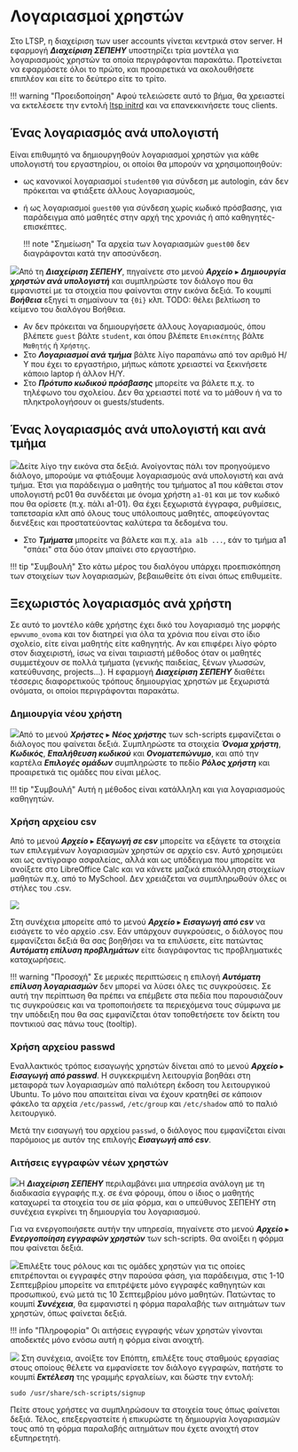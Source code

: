 # Λογαριασμοί χρηστών

Στο LTSP, η διαχείριση των user accounts γίνεται κεντρικά στον server. Η
εφαρμογή ***Διαχείριση ΣΕΠΕΗΥ*** υποστηρίζει τρία μοντέλα για λογαριασμoύς
χρηστών τα οποία περιγράφονται παρακάτω. Προτείνεται να εφαρμόσετε όλοι το
πρώτο, και προαιρετικά να ακολουθήσετε επιπλέον και είτε το δεύτερο είτε το
τρίτο.

!!! warning "Προειδοποίηση"
    Αφού τελειώσετε αυτό το βήμα, θα χρειαστεί να εκτελέσετε την εντολή
    [ltsp initrd](ltsp-commands.md#ltsp-initrd) και να επανεκκινήσετε τους
    clients.

## Ένας λογαριασμός ανά υπολογιστή

Είναι επιθυμητό να δημιουργηθούν λογαριασμοί χρηστών για κάθε υπολογιστή του
εργαστηρίου, οι οποίοι θα μπορούν να χρησιμοποιηθούν:

  - ως κανονικοί λογαριασμοί `student00` για σύνδεση με autologin, εάν δεν
    πρόκειται να φτιάξετε άλλους λογαριασμούς,
  - ή ως λογαριασμοί `guest00` για σύνδεση χωρίς κωδικό πρόσβασης, για
    παράδειγμα από μαθητές στην αρχή της χρονιάς ή από καθηγητές-επισκέπτες.

    !!! note "Σημείωση"
        Τα αρχεία των λογαριασμών `guest00` δεν διαγράφονται κατά την
        αποσύνδεση.

[![](users-per-pc.png)](users-per-pc.png)Από τη ***Διαχείριση ΣΕΠΕΗΥ***,
πηγαίνετε στο μενού ***Αρχείο*** ▸ ***Δημιουργία χρηστών ανά υπολογιστή*** και
συμπληρώστε τον διάλογο που θα εμφανιστεί με τα στοιχεία που φαίνονται στην
εικόνα δεξιά. Το κουμπί ***Βοήθεια*** εξηγεί τι σημαίνουν τα `{0i}` κλπ.
TODO: θέλει βελτίωση το κείμενο του διαλόγου Βοήθεια.

  - Αν δεν πρόκειται να δημιουργήσετε άλλους λογαριασμούς, όπου βλέπετε `guest`
    βάλτε `student`, και όπου βλέπετε `Επισκέπτης` βάλτε `Μαθητής` ή `Χρήστης`.
  - Στο ***Λογαριασμοί ανά τμήμα*** βάλτε λίγο παραπάνω από τον αριθμό Η/Υ που
    έχει το εργαστήριο, μήπως κάποτε χρειαστεί να ξεκινήσετε κάποιο laptop ή
    άλλον Η/Υ.
  - Στο ***Πρότυπο κωδικού πρόσβασης*** μπορείτε να βάλετε π.χ. το τηλέφωνο του
    σχολείου. Δεν θα χρειαστεί ποτέ να το μάθουν ή να το πληκτρολογήσουν οι
    guests/students.

## Ένας λογαριασμός ανά υπολογιστή και ανά τμήμα

[![](users-per-class.png)](users-per-class.png)Δείτε λίγο την εικόνα στα δεξιά.
Ανοίγοντας πάλι τον προηγούμενο διάλογο, μπορούμε να φτιάξουμε λογαριασμούς ανά
υπολογιστή και ανά τμήμα. Έτσι για παράδειγμα ο μαθητής του τμήματος a1 που
κάθεται στον υπολογιστή pc01 θα συνδέεται με όνομα χρήστη `a1-01` και με τον
κωδικό που θα ορίσετε (π.χ. πάλι a1-01). Θα έχει ξεχωριστά έγγραφα, ρυθμίσεις,
ταπετσαρία κλπ από όλους τους υπόλοιπους μαθητές, αποφεύγοντας διενέξεις και
προστατεύοντας καλύτερα τα δεδομένα του.

   - Στο ***Τμήματα*** μπορείτε να βάλετε και π.χ. `a1a a1b ...`, εάν το
     τμήμα a1 "σπάει" στα δύο όταν μπαίνει στο εργαστήριο.

!!! tip "Συμβουλή"
    Στο κάτω μέρος του διαλόγου υπάρχει προεπισκόπηση των στοιχείων των
    λογαριασμών, βεβαιωθείτε ότι είναι όπως επιθυμείτε.

## Ξεχωριστός λογαριασμός ανά χρήστη

Σε αυτό το μοντέλο κάθε χρήστης έχει δικό του λογαριασμό της μορφής
`epwvumo_ovoma` και τον διατηρεί για όλα τα χρόνια που είναι στο ίδιο σχολείο,
είτε είναι μαθητής είτε καθηγητής. Αν και επιφέρει λίγο φόρτο στον διαχειριστή,
ίσως να είναι ταιριαστή μέθοδος όταν οι μαθητές συμμετέχουν σε πολλά τμήματα
(γενικής παιδείας, ξένων γλωσσών, κατεύθυνσης, projects...). Η εφαρμογή
***Διαχείριση ΣΕΠΕΗΥ*** διαθέτει τέσσερις διαφορετικούς τρόπους δημιουργίας
χρηστών με ξεχωριστά ονόματα, οι οποίοι περιγράφονται παρακάτω.

### Δημιουργία νέου χρήστη

[![](new-user.png)](new-user.png)Από το μενού ***Χρήστες*** ▸ ***Νέος
χρήστης*** των sch-scripts εμφανίζεται ο διάλογος που φαίνεται δεξιά.
Συμπληρώστε τα στοιχεία ***Όνομα χρήστη***, ***Κωδικός***, ***Επαλήθευση
κωδικού*** και ***Ονοματεπώνυμο***, και από την καρτέλα ***Επιλογές ομάδων***
συμπληρώστε το πεδίο ***Ρόλος χρήστη*** και προαιρετικά τις ομάδες που είναι
μέλος.

!!! tip "Συμβουλή"
    Αυτή η μέθοδος είναι κατάλληλη και για λογαριασμούς καθηγητών.

### Χρήση αρχείου csv

Από το μενού ***Αρχείο*** ▸ ***Εξαγωγή σε csv*** μπορείτε να εξάγετε τα
στοιχεία των επιλεγμένων λογαριασμών χρηστών σε αρχείο csv. Αυτό χρησιμεύει
και ως αντίγραφο ασφαλείας, αλλά και ως υπόδειγμα που μπορείτε να ανοίξετε
στο LibreOffice Calc και να κάνετε μαζικά επικόλληση στοιχείων μαθητών π.χ.
από το MySchool. Δεν χρειάζεται να συμπληρωθούν όλες οι στήλες του .csv.

[![](resolve-conflicts.png)](resolve-conflicts.png)

Στη συνέχεια μπορείτε από το μενού ***Αρχείο*** ▸ ***Εισαγωγή από csv*** να
εισάγετε το νέο αρχείο .csv. Εάν υπάρχουν συγκρούσεις, ο διάλογος που
εμφανίζεται δεξιά θα σας βοηθήσει να τα επιλύσετε, είτε πατώντας ***Αυτόματη
επίλυση προβλημάτων*** είτε διαγράφοντας τις προβληματικές καταχωρήσεις.

!!! warning "Προσοχή"
    Σε μερικές περιπτώσεις η επιλογή ***Αυτόματη επίλυση λογαριασμών*** δεν
    μπορεί να λύσει όλες τις συγκρούσεις. Σε αυτή την περίπτωση θα πρέπει να
    επέμβετε στα πεδία που παρουσιάζουν τις συγκρούσεις και να τροποποιήσετε τα
    περιεχόμενα τους σύμφωνα με την υπόδειξη που θα σας εμφανίζεται όταν
    τοποθετήσετε τον δείκτη του ποντικιού σας πάνω τους (tooltip).

### Χρήση αρχείου passwd

Εναλλακτικός τρόπος εισαγωγής χρηστών δίνεται από το μενού ***Αρχείο*** ▸
***Εισαγωγή από passwd***. Η συγκεκριμένη λειτουργία βοηθάει στη μεταφορά των
λογαριασμών από παλιότερη έκδοση του λειτουργικού Ubuntu. Το μόνο που
απαιτείται είναι να έχουν κρατηθεί σε κάποιον φάκελο τα αρχεία `/etc/passwd`,
`/etc/group` και `/etc/shadow` από το παλιό λειτουργικό.

Μετά την εισαγωγή του αρχείου `passwd`, ο διάλογος που εμφανίζεται είναι
παρόμοιος με αυτόν της επιλογής ***Εισαγωγή από csv***.

### Αιτήσεις εγγραφών νέων χρηστών

[![](signup-server.png)](signup-server.png)Η ***Διαχείριση ΣΕΠΕΗΥ***
περιλαμβάνει μια υπηρεσία ανάλογη με τη διαδικασία εγγραφής π.χ. σε ένα φόρουμ,
όπου ο ίδιος ο μαθητής καταχωρεί τα στοιχεία του σε μία φόρμα, και ο υπεύθυνος
ΣΕΠΕΗΥ στη συνέχεια εγκρίνει τη δημιουργία του λογαριασμού.

Για να ενεργοποιήσετε αυτήν την υπηρεσία, πηγαίνετε στο μενού ***Αρχείο*** ▸
***Ενεργοποίηση εγγραφών χρηστών*** των sch-scripts. Θα ανοίξει η φόρμα που
φαίνεται δεξιά.

[![](signup-review.png)](signup-review.png)Επιλέξτε τους ρόλους και τις ομάδες
χρηστών για τις οποίες επιτρέπονται οι εγγραφές στην παρούσα φάση, για
παράδειγμα, στις 1-10 Σεπτεμβρίου μπορείτε να επιτρέψετε μόνο εγγραφές
καθηγητών και προσωπικού, ενώ μετά τις 10 Σεπτεμβρίου μόνο μαθητών. Πατώντας το
κουμπί ***Συνέχεια***, θα εμφανιστεί η φόρμα παραλαβής των αιτημάτων των
χρηστών, όπως φαίνεται δεξιά.

!!! info "Πληροφορία"
    Οι αιτήσεις εγγραφής νέων χρηστών γίνονται αποδεκτές μόνο ενόσω αυτή η
    φόρμα είναι ανοιχτή.

[![](signup-form.png)](signup-form.png) Στη συνέχεια, ανοίξτε τον Επόπτη,
επιλέξτε τους σταθμούς εργασίας στους οποίους θέλετε να εμφανίσετε τον διάλογο
εγγραφών, πατήστε το κουμπί ***Εκτέλεση*** της γραμμής εργαλείων, και δώστε την
εντολή:

```shell
sudo /usr/share/sch-scripts/signup
```

Πείτε στους χρήστες να συμπληρώσουν τα στοιχεία τους όπως φαίνεται δεξιά.
Τέλος, επεξεργαστείτε ή επικυρώστε τη δημιουργία λογαριασμών τους από τη φόρμα
παραλαβής αιτημάτων που έχετε ανοιχτή στον εξυπηρετητή.
